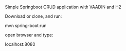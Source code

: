 Simple Springboot CRUD application with VAADIN and H2

Download or clone, and run:

mvn spring-boot:run

open browser and type: 

localhost:8080
